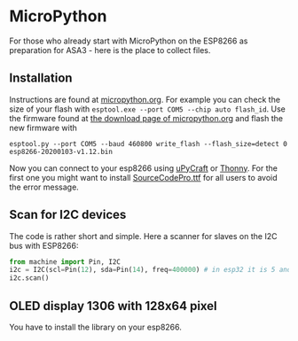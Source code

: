 # MicroPython

For those who already start with MicroPython on the ESP8266 as preparation for ASA3 - here is the place to collect files.

## Installation

Instructions are found at [micropython.org](https://docs.micropython.org/en/latest/esp8266/tutorial/intro.html). For example you can check the size of your flash with `esptool.exe --port COM5 --chip auto flash_id`. Use the firmware found at [the download page of micropython.org](http://micropython.org/download#esp8266) and flash the new firmware with

```
esptool.py --port COM5 --baud 460800 write_flash --flash_size=detect 0 esp8266-20200103-v1.12.bin
```

Now you can connect to your esp8266 using [uPyCraft](http://docs.dfrobot.com/upycraft/) or [Thonny](https://thonny.org/). For the first one you might want to install [SourceCodePro.ttf](https://github.com/kreier/python2018/raw/master/micropython/SourceCodePro.ttf) for all users to avoid the error message.

## Scan for I2C devices

The code is rather short and simple. Here a scanner for slaves on the I2C bus with ESP8266:

``` py
from machine import Pin, I2C
i2c = I2C(scl=Pin(12), sda=Pin(14), freq=400000) # in esp32 it is 5 and 4
i2c.scan()
```

## OLED display 1306 with 128x64 pixel

You have to install the library on your esp8266.
